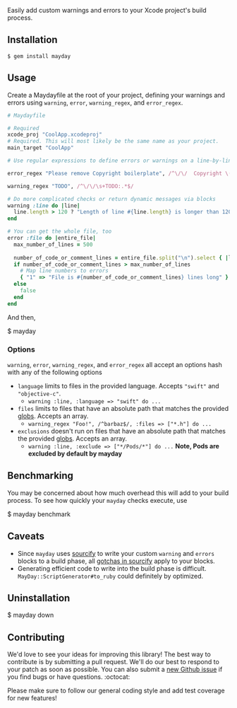 Easily add custom warnings and errors to your Xcode project's build process.

## Installation

    $ gem install mayday

## Usage

Create a Maydayfile at the root of your project, defining your warnings and errors using `warning`, `error`, `warning_regex`, and `error_regex`.

```ruby
# Maydayfile

# Required
xcode_proj "CoolApp.xcodeproj"
# Required. This will most likely be the same name as your project.
main_target "CoolApp"

# Use regular expressions to define errors or warnings on a line-by-line basis

error_regex "Please remove Copyright boilerplate", /^\/\/  Copyright \(c\).*$/, :files => "*AppDelegate*", :exclude => "Fixtures/SomeDir/Excluded/*"

warning_regex "TODO", /^\/\/\s+TODO:.*$/

# Do more complicated checks or return dynamic messages via blocks
warning :line do |line|
  line.length > 120 ? "Length of line #{line.length} is longer than 120 characters!" : false
end

# You can get the whole file, too
error :file do |entire_file|
  max_number_of_lines = 500
  
  number_of_code_or_comment_lines = entire_file.split("\n").select { |line| line.strip.length > 0 }.count
  if number_of_code_or_comment_lines > max_number_of_lines
    # Map line numbers to errors
    { "1" => "File is #{number_of_code_or_comment_lines} lines long" }
  else
    false
  end
end

```

And then,

  $ mayday

### Options

`warning`, `error`, `warning_regex`, and `error_regex` all accept an options hash with any of the following options

* `language` limits to files in the provided language. Accepts `"swift"` and `"objective-c"`.
  * `warning :line, :language => "swift" do ...`
* `files` limits to files that have an absolute path that matches the provided [globs](http://en.wikipedia.org/wiki/Glob_(programming)). Accepts an array.
  * `warning_regex "Foo!", /^barbaz$/, :files => ["*.h"] do ...`
* `exclusions` doesn't run on files that have an absolute path that matches the provided [globs](http://en.wikipedia.org/wiki/Glob_(programming)). Accepts an array.
  * `warning :line, :exclude => ["*/Pods/*"] do ...` **Note, Pods are excluded by default by mayday**

## Benchmarking

You may be concerned about how much overhead this will add to your build process. To see how quickly your `mayday` checks execute, use 

  $ mayday benchmark

## Caveats

* Since `mayday` uses [sourcify]() to write your custom `warning` and `errors` blocks to a build phase, all [gotchas in sourcify](https://github.com/ngty/sourcify#gotchas) apply to your blocks.
* Generating efficient code to write into the build phase is difficult. `MayDay::ScriptGenerator#to_ruby` could definitely by optimized.


## Uninstallation

  $ mayday down

## Contributing

We'd love to see your ideas for improving this library! The best way to contribute is by submitting a pull request. We'll do our best to respond to your patch as soon as possible. You can also submit a [new Github issue](https://github.com/venmo/synx/issues/new) if you find bugs or have questions. :octocat:

Please make sure to follow our general coding style and add test coverage for new features!